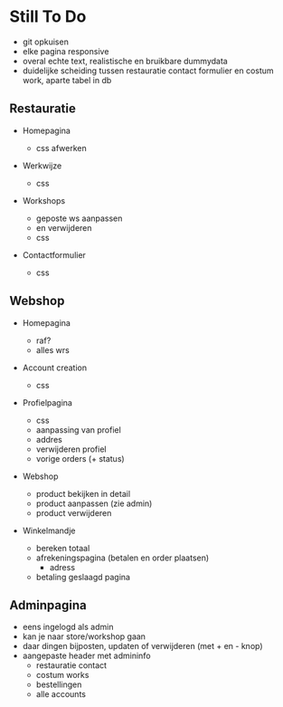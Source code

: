 # Still To Do

- git opkuisen
- elke pagina responsive
- overal echte text, realistische en bruikbare dummydata
- duidelijke scheiding tussen restauratie contact formulier en costum work, aparte tabel in db

## Restauratie

- Homepagina

  - css afwerken

- Werkwijze

  - css

- Workshops

  - geposte ws aanpassen
  - en verwijderen
  - css

- Contactformulier
  - css

## Webshop

- Homepagina

  - raf?
  - alles wrs

- Account creation

  - css

- Profielpagina

  - css
  - aanpassing van profiel
  - addres
  - verwijderen profiel
  - vorige orders (+ status)

- Webshop

  - product bekijken in detail
  - product aanpassen (zie admin)
  - product verwijderen

- Winkelmandje
  - bereken totaal
  - afrekeningspagina (betalen en order plaatsen)
    - adress
  - betaling geslaagd pagina

## Adminpagina

- eens ingelogd als admin
- kan je naar store/workshop gaan
- daar dingen bijposten, updaten of verwijderen (met + en - knop)
- aangepaste header met admininfo
  - restauratie contact
  - costum works
  - bestellingen
  - alle accounts
